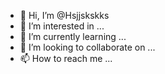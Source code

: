 - 👋 Hi, I’m @Hsjjskskks
- 👀 I’m interested in ...
- 🌱 I’m currently learning ...
- 💞️ I’m looking to collaborate on ...
- 📫 How to reach me ...

<!---
Hsjjskskks/Hsjjskskks is a ✨ special ✨ repository because its `README.md` (this file) appears on your GitHub profile.
You can click the Preview link to take a look at your changes.
--->
